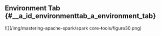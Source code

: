 ## Environment Tab {#__a_id_environmenttab_a_environment_tab}

![](/img/mastering-apache-spark/spark core-tools/figure30.png)




